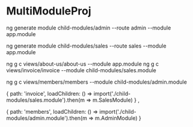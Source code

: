 # MultiModuleProj

ng generate module child-modules/admin --route admin --module app.module

ng generate module child-modules/sales --route sales --module app.module



ng g c  views/about-us/about-us  --module app.module
ng g c  views/invoice/invoice  --module child-modules/sales.module

ng g c  views/members/members  --module child-modules/admin.module


 {
    path: 'invoice',
    loadChildren: () => import('./child-modules/sales.module').then(m => m.SalesModule)
  }
,

 {
    path: 'members',
    loadChildren: () => import('./child-modules/admin.module').then(m => m.AdminModule)
  }
